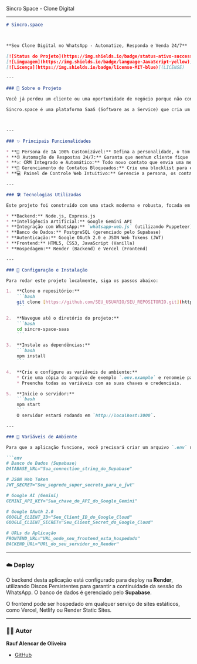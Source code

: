 Sincro Space - Clone Digital


-----

````markdown
# Sincro.space



**Seu Clone Digital no WhatsApp - Automatize, Responda e Venda 24/7**

[![Status do Projeto](https://img.shields.io/badge/status-ativo-success)](https://app-sincro-space.onrender.com)
[![Linguagem](https://img.shields.io/badge/language-JavaScript-yellow)](https://developer.mozilla.org/pt-BR/docs/Web/JavaScript)
[![Licença](https://img.shields.io/badge/license-MIT-blue)](LICENSE)

---

### 📖 Sobre o Projeto

Você já perdeu um cliente ou uma oportunidade de negócio porque não conseguiu responder uma mensagem no WhatsApp a tempo? O Sincro.space nasceu para resolver esse problema.

Sincro.space é uma plataforma SaaS (Software as a Service) que cria um **clone digital inteligente** de você. Conectado diretamente ao seu WhatsApp, ele utiliza a IA do Google Gemini para entender, interagir e responder aos seus contatos como se fosse você, 24 horas por dia, 7 dias por semana.



---

### ✨ Principais Funcionalidades

* **🤖 Persona de IA 100% Customizável:** Defina a personalidade, o tom de voz e o conhecimento do seu clone digital através de um simples painel de controle.
* **⏰ Automação de Respostas 24/7:** Garanta que nenhum cliente fique sem resposta, mesmo quando você está dormindo, em reuniões ou de férias.
* **📈 CRM Integrado e Automático:** Todo novo contato que envia uma mensagem é salvo automaticamente no seu painel, permitindo a adição de tags e gerenciamento.
* **🚫 Gerenciamento de Contatos Bloqueados:** Crie uma blocklist para evitar que o bot interaja com contatos indesejados.
* **💻 Painel de Controle Web Intuitivo:** Gerencie a persona, os contatos e a conexão com o WhatsApp de qualquer lugar através de uma interface web simples e segura.

---

### 🛠️ Tecnologias Utilizadas

Este projeto foi construído com uma stack moderna e robusta, focada em escalabilidade e performance.

* **Backend:** Node.js, Express.js
* **Inteligência Artificial:** Google Gemini API
* **Integração com WhatsApp:** `whatsapp-web.js` (utilizando Puppeteer)
* **Banco de Dados:** PostgreSQL (gerenciado pelo Supabase)
* **Autenticação:** Google OAuth 2.0 e JSON Web Tokens (JWT)
* **Frontend:** HTML5, CSS3, JavaScript (Vanilla)
* **Hospedagem:** Render (Backend) e Vercel (Frontend)

---

### 🚀 Configuração e Instalação

Para rodar este projeto localmente, siga os passos abaixo:

1.  **Clone o repositório:**
    ```bash
    git clone [https://github.com/SEU_USUARIO/SEU_REPOSITORIO.git](https://github.com/SEU_USUARIO/SEU_REPOSITORIO.git)
    ```

2.  **Navegue até o diretório do projeto:**
    ```bash
    cd sincro-space-saas
    ```

3.  **Instale as dependências:**
    ```bash
    npm install
    ```

4.  **Crie e configure as variáveis de ambiente:**
    * Crie uma cópia do arquivo de exemplo `.env.example` e renomeie para `.env`.
    * Preencha todas as variáveis com as suas chaves e credenciais.

5.  **Inicie o servidor:**
    ```bash
    npm start
    ```
    O servidor estará rodando em `http://localhost:3000`.

---

### 🔑 Variáveis de Ambiente

Para que a aplicação funcione, você precisará criar um arquivo `.env` na raiz do projeto com as seguintes variáveis:

```env
# Banco de Dados (Supabase)
DATABASE_URL="Sua_connection_string_do_Supabase"

# JSON Web Token
JWT_SECRET="Seu_segredo_super_secreto_para_o_jwt"

# Google AI (Gemini)
GEMINI_API_KEY="Sua_chave_de_API_do_Google_Gemini"

# Google OAuth 2.0
GOOGLE_CLIENT_ID="Seu_Client_ID_do_Google_Cloud"
GOOGLE_CLIENT_SECRET="Seu_Client_Secret_do_Google_Cloud"

# URLs da Aplicação
FRONTEND_URL="URL_onde_seu_frontend_esta_hospedado"
BACKEND_URL="URL_do_seu_servidor_no_Render"
````

-----

### ☁️ Deploy

O backend desta aplicação está configurado para deploy na **Render**, utilizando Discos Persistentes para garantir a continuidade da sessão do WhatsApp. O banco de dados é gerenciado pelo **Supabase**.

O frontend pode ser hospedado em qualquer serviço de sites estáticos, como Vercel, Netlify ou Render Static Sites.

-----

### 👨‍💻 Autor

**Rauf Alencar de Oliveira**

  
  * [GitHub](https://www.google.com/search?q=https://github.com/RaufAlencar)

<!-- end list -->

```
```